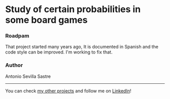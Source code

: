 # Study of certain probabilities in some board games

### Roadpam
That project started many years ago, It is documented in Spanish and the code style can be improved. I'm working to fix that.

### Author
Antonio Sevilla Sastre

-----------------------------------------------------------------------------

You can check [my other projects](https://github.com/asevillasastre?tab=repositories) and follow me on [LinkedIn](https://www.linkedin.com/in/asevillasastre/)!
